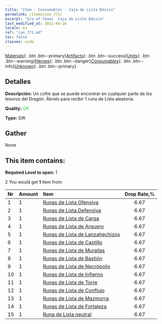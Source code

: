 ```yaml
---
title: "Item - Consumables - Caja de Lista Básica"
permalink: /Items/con_771/
excerpt: "Era of Chaos  Caja de Lista Básica"
last_modified_at: 2021-04-16
locale: es
ref: "con_771.md"
toc: false
classes: wide
---
```

 [Materials](/es/Items/){: .btn .btn--primary}[Artifacts](/es/Items/Artifacts/){: .btn .btn--success}[Units](/es/Items/Units/){: .btn .btn--warning}[Heroes](/es/Items/Heroes/){: .btn .btn--danger}[Consumables](/es/Items/Consumables/){: .btn .btn--info}[Unknown](/es/Items/Unknown/){: .btn .btn--primary}

## Detalles
 **Descripción:** Un cofre que se puede encontrar en cualquier parte de los tesoros del Dragón. Ábrelo para recibir 1 runa de Lista aleatoria.

 **Quality:** <span style="color: #32CD32">OK</span>

 **Type:** Gift

## Gather

  None

## This item contains:

 **Required Level to open:** 1

 2 You would get **1** item  from:

  | Nr | Amount |     Item    | Drop Rate,% |
  |:---|:-------|:------------|:---------:|
  | 1 | 1 | [Runas de Lista Ofensiva](/es/Items/con_734/) | 6.67 | 
  | 2 | 1 | [Runas de Lista Defensiva](/es/Items/con_739/) | 6.67 | 
  | 3 | 1 | [Runas de Lista de Carga](/es/Items/con_741/) | 6.67 | 
  | 4 | 1 | [Runas de Lista de Arquero](/es/Items/con_742/) | 6.67 | 
  | 5 | 1 | [Runas de Lista de Lanzahechizos](/es/Items/con_746/) | 6.67 | 
  | 6 | 1 | [Runas de Lista de Castillo](/es/Items/con_752/) | 6.67 | 
  | 7 | 1 | [Runas de Lista de Murallas](/es/Items/con_753/) | 6.67 | 
  | 8 | 1 | [Runas de Lista de Bastión](/es/Items/con_754/) | 6.67 | 
  | 9 | 1 | [Runas de Lista de Necrópolis](/es/Items/con_755/) | 6.67 | 
  | 10 | 1 | [Runas de Lista de Infierno](/es/Items/con_777/) | 6.67 | 
  | 11 | 1 | [Runas de Lista de Torre](/es/Items/con_785/) | 6.67 | 
  | 12 | 1 | [Runas de Lista de Conflujo](/es/Items/con_791/) | 6.67 | 
  | 13 | 1 | [Runas de Lista de Mazmorra](/es/Items/con_792/) | 6.67 | 
  | 14 | 1 | [Runas de Lista de Fortaleza](/es/Items/con_818/) | 6.67 | 
  | 15 | 1 | [Runa de Lista neutral](/es/Items/con_869/) | 6.67 | 
